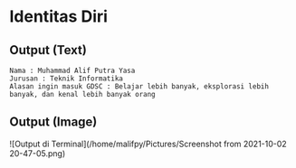 # Identitas Diri

## Output (Text)

```
Nama : Muhammad Alif Putra Yasa
Jurusan : Teknik Informatika
Alasan ingin masuk GDSC : Belajar lebih banyak, eksplorasi lebih banyak, dan kenal lebih banyak orang
```

## Output (Image)

![Output di Terminal](/home/malifpy/Pictures/Screenshot from 2021-10-02 20-47-05.png)